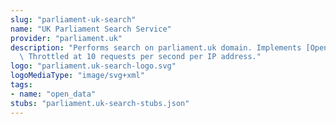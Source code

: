 ```yaml
---
slug: "parliament-uk-search"
name: "UK Parliament Search Service"
provider: "parliament.uk"
description: "Performs search on parliament.uk domain. Implements [OpenSearch specification](https://github.com/dewitt/opensearch).\
  \ Throttled at 10 requests per second per IP address."
logo: "parliament.uk-search-logo.svg"
logoMediaType: "image/svg+xml"
tags:
- name: "open_data"
stubs: "parliament.uk-search-stubs.json"
---
```

